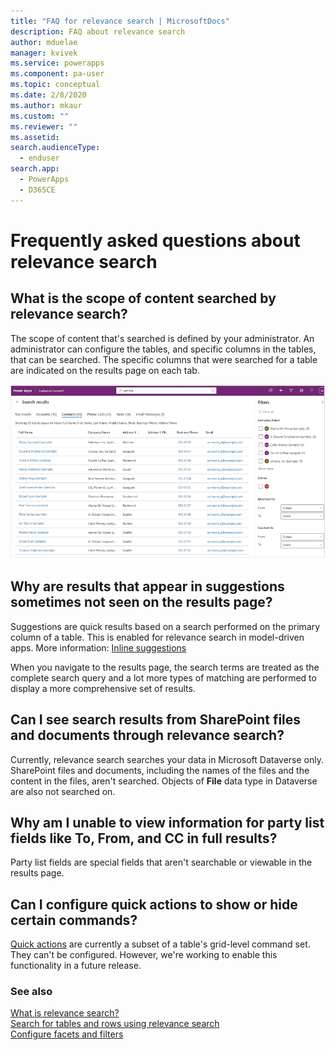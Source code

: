 ```yaml
---
title: "FAQ for relevance search | MicrosoftDocs"
description: FAQ about relevance search
author: mduelae
manager: kvivek
ms.service: powerapps
ms.component: pa-user
ms.topic: conceptual
ms.date: 2/8/2020
ms.author: mkaur
ms.custom: ""
ms.reviewer: ""
ms.assetid: 
search.audienceType: 
  - enduser
search.app: 
  - PowerApps
  - D365CE
---
```


# Frequently asked questions about relevance search

## What is the scope of content searched by relevance search?

The scope of content that's searched is defined by your administrator. An administrator can configure the tables, and specific columns in the tables, that can be searched. The specific columns that were searched for a table are indicated on the results page on each tab.

![An example of search results on the Contacts tab](media/search-faq-1.png "An example of search results on the Contacts tab")  

## Why are results that appear in suggestions sometimes not seen on the results page?

Suggestions are quick results based on a search performed on the primary column of a table. This is enabled for relevance search in model-driven apps. More information: [Inline suggestions](relevance-search.md#inline-suggestions)

When you navigate to the results page, the search terms are treated as the complete search query and a lot more types of matching are performed to display a more comprehensive set of results.

## Can I see search results from SharePoint files and documents through relevance search?

Currently, relevance search searches your data in Microsoft Dataverse only. SharePoint files and documents, including the names of the files and the content in the files, aren't searched. Objects of **File** data type in Dataverse are also not searched on.

## Why am I unable to view information for party list fields like To, From, and CC in full results?

Party list fields are special fields that aren't searchable or viewable in the results page. 

## Can I configure quick actions to show or hide certain commands?

[Quick actions](relevance-search.md#quick-actions-preview) are currently a subset of a table's grid-level command set. They can't be configured. However, we're working to enable this functionality in a future release.

### See also

[What is relevance search?](relevance-search-benefits.md)<br/>
[Search for tables and rows using relevance search](relevance-search.md)<br/>
[Configure facets and filters](facets-and-filters.md)
